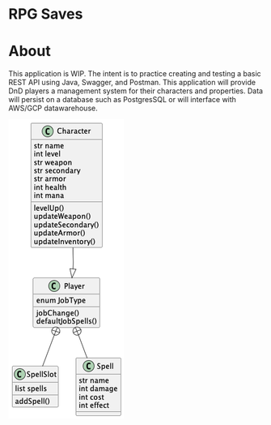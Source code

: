 # RPG Saves

# About

This application is WIP. The intent is to practice creating and testing a basic REST API using Java, Swagger, and Postman.
This application will provide DnD players a management system for their characters and properties.
Data will persist on a database such as PostgresSQL or will interface with AWS/GCP datawarehouse.

![Class Diagram](misc/class_diagram.png)